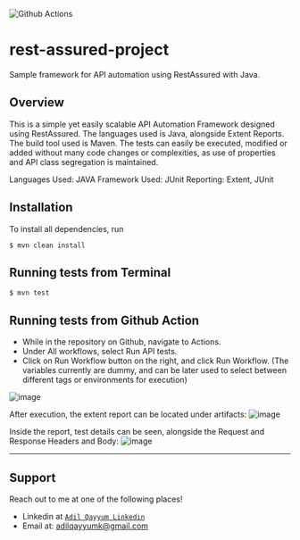 ![Github Actions](https://github.com/adilqayyum/rest-assured-project/actions/workflows/api-test.yml/badge.svg?branch=main)

# rest-assured-project
Sample framework for API automation using RestAssured with Java.

## Overview

This is a simple yet easily scalable API Automation Framework designed using RestAssured. The languages used is Java, alongside Extent Reports. The build tool used is Maven. The tests can easily be executed, modified or added without many code changes or complexities, as use of properties and API class segregation is maintained.

Languages Used: JAVA
Framework Used: JUnit
Reporting: Extent, JUnit

## Installation

To install all dependencies, run 

```console
$ mvn clean install
```

## Running tests from Terminal

```console
$ mvn test
```

## Running tests from Github Action

- While in the repository on Github, navigate to Actions.
- Under All workflows, select Run API tests.
- Click on Run Workflow button on the right, and click Run Workflow. (The variables currently are dummy, and can be later used to select between different tags or environments for execution)

![image](https://user-images.githubusercontent.com/35289892/201520193-85bb1a68-9a35-459c-8d04-84bf975f9b8b.png)

After execution, the extent report can be located under artifacts:
![image](https://user-images.githubusercontent.com/35289892/201521245-455d9b18-0a68-4534-9120-c6e1ddc530e6.png)

Inside the report, test details can be seen, alongside the Request and Response Headers and Body:
![image](https://user-images.githubusercontent.com/35289892/201521280-54d833aa-aaab-4b07-b36f-74a11f8cd69c.png)

---

## Support

Reach out to me at one of the following places!

- Linkedin at <a href="https://www.linkedin.com/in/madilqayyum/" target="_blank">`Adil Qayyum Linkedin`</a>
- Email at: adilqayyumk@gmail.com
